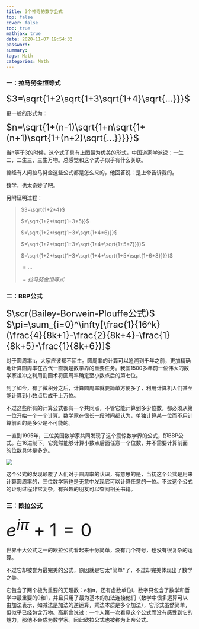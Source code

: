 ```yaml
---
title: 3个神奇的数学公式
top: false
cover: false
toc: true
mathjax: true
date: 2020-11-07 19:54:33
password:
summary:
tags: Math
categories: Math
---
```


### 一：拉马努金恒等式

<font size=5>$3=\sqrt{1+2\sqrt{1+3\sqrt{1+4}\sqrt{...}}}$</font>

更一般的形式为：

<font size=5>$n=\sqrt{1+(n-1)\sqrt{1+n\sqrt{1+(n+1)\sqrt{1+(n+2)\sqrt{...}}}}}$</font>

当n等于3的时候，这个式子具有上图最为优美的形式，中国道家学派说：一生二，二生三，三生万物。总感觉和这个式子似乎有什么关联。

曾经有人问拉马努金这些公式都是怎么来的，他回答说：是上帝告诉我的。

数学，也太奇妙了吧。

另附证明过程：

>$3=\sqrt{1+2*4}$
>
>$=\sqrt{1+2*\sqrt{1+3*5}}$
>
>$=\sqrt{1+2*\sqrt{1+3*\sqrt{1+4*6}}}$
>
>$=\sqrt{1+2*\sqrt{1+3*\sqrt{1+4*\sqrt{1+5*7}}}}$
>
>$=\sqrt{1+2*\sqrt{1+3*\sqrt{1+4*\sqrt{1+5*\sqrt{1+6*8}}}}}$
>
>$=...$
>
>$=拉马努金恒等式$

### 二：BBP公式

<font size=5>$\scr(Bailey-Borwein-Plouffe公式)$</font>
<font size=5>$\pi=\sum_{i=0}^\infty[\frac{1}{16^k}(\frac{4}{8k+1}-\frac{2}{8k+4}-\frac{1}{8k+5}-\frac{1}{8k+6})]$</font>

对于圆周率π，大家应该都不陌生。圆周率的计算可以追溯到千年之前，更加精确地计算圆周率在古代一直就是数学界的重要任务。我国1500多年前一位伟大的数学家祖冲之利用割圆术将圆周率确定至小数点后的第七位。

到了如今，有了微积分之后，计算圆周率就要简单方便多了，利用计算机人们甚至能计算到小数点后成千上万位。

不过这些所有的计算公式都有一个共同点，不管它能计算到多少位数，都必须从第一位开始一个一个计算。数学家在很长一段时间都认为，单独计算某一位而不用计算前面的是多少是不可能的。

一直到1995年，三位美国数学家共同发现了这个震惊数学界的公式，即BBP公式。在16进制下，它竟然能够计算小数点后面任意一个位数，并不需要计算前面的位数具体是多少。

![](pi.jpg)

这个公式的发现颠覆了人们对于圆周率的认识，有意思的是，当初这个公式是用来计算圆周率的，三位数学家也是无意中发现它可以计算任意的一位。不过这个公式的证明过程非常复杂，有兴趣的朋友可以查阅相关书籍。

### 三：欧拉公式

<font size=10> $e^{i\pi}+1=0$ </font>

世界十大公式之一的欧拉公式看起来十分简单，没有几个符号，也没有很复杂的运算。

不过它却被誉为最完美的公式，原因就是它太"简单"了，不过却完美体现出了数学之美。

它包含了两个极为重要的无理数：e和π，还有虚数单位i，数字只包含了数学和哲学中最重要的0和1，并且只用了最为基本的加法连接他们（数学中很多运算可以由加法表示，如减法是加法的逆运算，乘法本质是多个加法），它形式虽然简单，但似乎已经包含万物。高斯曾说过：一个人第一次看见这个公式而没有感受到它的魅力，那他不会成为数学家。因此欧拉公式也被称为上帝公式。
